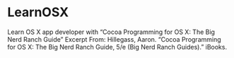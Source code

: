 # LearnOSX
Learn OS X app developer with “Cocoa Programming for OS X: The Big Nerd Ranch Guide”  Excerpt From: Hillegass, Aaron. “Cocoa Programming for OS X: The Big Nerd Ranch Guide, 5/e (Big Nerd Ranch Guides).” iBooks. 
